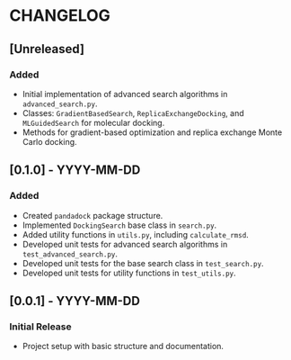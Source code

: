 # CHANGELOG

## [Unreleased]
### Added
- Initial implementation of advanced search algorithms in `advanced_search.py`.
- Classes: `GradientBasedSearch`, `ReplicaExchangeDocking`, and `MLGuidedSearch` for molecular docking.
- Methods for gradient-based optimization and replica exchange Monte Carlo docking.

## [0.1.0] - YYYY-MM-DD
### Added
- Created `pandadock` package structure.
- Implemented `DockingSearch` base class in `search.py`.
- Added utility functions in `utils.py`, including `calculate_rmsd`.
- Developed unit tests for advanced search algorithms in `test_advanced_search.py`.
- Developed unit tests for the base search class in `test_search.py`.
- Developed unit tests for utility functions in `test_utils.py`.

## [0.0.1] - YYYY-MM-DD
### Initial Release
- Project setup with basic structure and documentation.